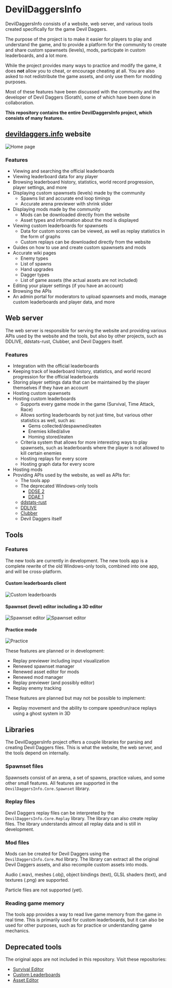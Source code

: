 # DevilDaggersInfo

DevilDaggersInfo consists of a website, web server, and various tools created specifically for the game Devil Daggers.

The purpose of the project is to make it easier for players to play and understand the game, and to provide a platform for the community to create and share custom spawnsets (levels), mods, participate in custom leaderboards, and a lot more.

While the project provides many ways to practice and modify the game, it does **not** allow you to cheat, or encourage cheating at all. You are also asked to not redistribute the game assets, and only use them for modding purposes.

Most of these features have been discussed with the community and the developer of Devil Daggers (Sorath), some of which have been done in collaboration.

**This repository contains the entire DevilDaggersInfo project, which consists of many features.**

## [devildaggers.info](https://devildaggers.info/) website

![Home page](images/home-page.png)

### Features

- Viewing and searching the official leaderboards
- Viewing leaderboard data for any player
- Browsing leaderboard history, statistics, world record progression, player settings, and more
- Displaying custom spawnsets (levels) made by the community
  - Spawns list and accurate end loop timings
  - Accurate arena previewer with shrink slider
- Displaying mods made by the community
  - Mods can be downloaded directly from the website
  - Asset types and information about the mod is displayed
- Viewing custom leaderboards for spawnsets
  - Data for custom scores can be viewed, as well as replay statistics in the form of graphs
  - Custom replays can be downloaded directly from the website
- Guides on how to use and create custom spawnsets and mods
- Accurate wiki pages
  - Enemy types
  - List of spawns
  - Hand upgrades
  - Dagger types
  - List of game assets (the actual assets are not included)
- Editing your player settings (if you have an account)
- Browsing the APIs
- An admin portal for moderators to upload spawnsets and mods, manage custom leaderboards and player data, and more

## Web server

The web server is responsible for serving the website and providing various APIs used by the website and the tools, but also by other projects, such as DDLIVE, ddstats-rust, Clubber, and Devil Daggers itself.

### Features

- Integration with the official leaderboards
- Keeping track of leaderboard history, statistics, and world record progression for the official leaderboards
- Storing player settings data that can be maintained by the player themselves if they have an account
- Hosting custom spawnsets
- Hosting custom leaderboards
  - Supports every game mode in the game (Survival, Time Attack, Race)
  - Allows sorting leaderboards by not just time, but various other statistics as well, such as:
    - Gems collected/despawned/eaten
    - Enemies killed/alive
    - Homing stored/eaten
  - Criteria system that allows for more interesting ways to play spawnsets, such as leaderboards where the player is not allowed to kill certain enemies
  - Hosting replays for every score
  - Hosting graph data for every score
- Hosting mods
- Providing APIs used by the website, as well as APIs for:
  - The tools app
  - The deprecated Windows-only tools
    - [DDSE 2](https://github.com/NoahStolk/DevilDaggersSurvivalEditor)
    - [DDAE 1](https://github.com/NoahStolk/DevilDaggersAssetEditor)
  - [ddstats-rust](https://github.com/lsaa/ddstats-rust)
  - [DDLIVE](https://github.com/rotisseriechicken/DDLIVE)
  - [Clubber](https://github.com/Spoertm/Clubber)
  - Devil Daggers itself

## Tools

### Features

The new tools are currently in development. The new tools app is a complete rewrite of the old Windows-only tools, combined into one app, and will be cross-platform.

#### Custom leaderboards client

![Custom leaderboards](images/custom-leaderboards.png)

#### Spawnset (level) editor including a 3D editor

![Spawnset editor](images/spawnset-editor-1.png)
![Spawnset editor](images/spawnset-editor-2.png)

#### Practice mode

![Practice](images/practice.png)

These features are planned or in development:

- Replay previewer including input visualization
- Renewed spawnset manager
- Renewed asset editor for mods
- Renewed mod manager
- Replay previewer (and possibly editor)
- Replay enemy tracking

These features are planned but may not be possible to implement:

- Replay movement and the ability to compare speedrun/race replays using a ghost system in 3D

## Libraries

The DevilDaggersInfo project offers a couple libraries for parsing and creating Devil Daggers files. This is what the website, the web server, and the tools depend on internally.

### Spawnset files

Spawnsets consist of an arena, a set of spawns, practice values, and some other small features. All features are supported in the `DevilDaggersInfo.Core.Spawnset` library.

### Replay files

Devil Daggers replay files can be interpreted by the `DevilDaggersInfo.Core.Replay` library. The library can also create replay files. The library understands almost all replay data and is still in development.

### Mod files

Mods can be created for Devil Daggers using the `DevilDaggersInfo.Core.Mod` library. The library can extract all the original Devil Daggers assets, and also recompile custom assets into mods.

Audio (.wav), meshes (.obj), object bindings (text), GLSL shaders (text), and textures (.png) are supported.

Particle files are not supported (yet).

### Reading game memory

The tools app provides a way to read live game memory from the game in real time. This is primarily used for custom leaderboards, but it can also be used for other purposes, such as for practice or understanding game mechanics.

## Deprecated tools

The original apps are not included in this repository. Visit these repositories:

- [Survival Editor](https://github.com/NoahStolk/DevilDaggersSurvivalEditor)
- [Custom Leaderboards](https://github.com/NoahStolk/DevilDaggersCustomLeaderboards)
- [Asset Editor](https://github.com/NoahStolk/DevilDaggersAssetEditor)

